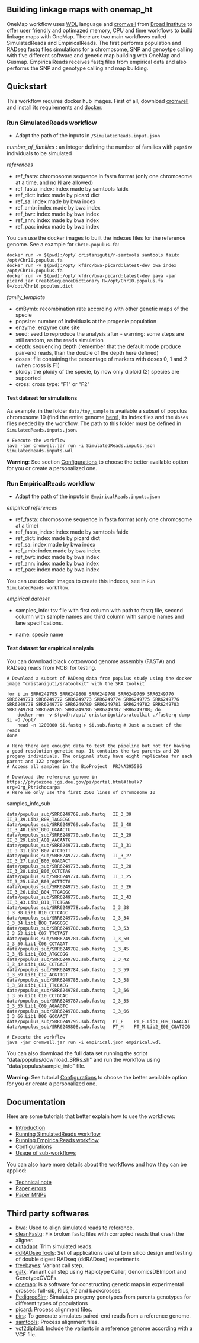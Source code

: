 ## Building linkage maps with onemap_ht

OneMap workflow uses [WDL]() language and [cromwell]() from [Broad Institute]() to offer user friendly and optimazed memory, CPU and time workflows to build linkage maps with OneMap. There are two main workflows called SimulatedReads and EmpiricalReads. The first performs population and RADseq fastq files simulations for a chromosome, SNP and genoytpe calling with five different software and genetic map building with OneMap and Gusmap. EmpiricalReads receives fastq files from empirical data and also performs the SNP and genotype calling and map building.

## Quickstart

This workflow requires docker hub images. First of all, download [cromwell](https://cromwell.readthedocs.io/en/stable/tutorials/FiveMinuteIntro/) and install its requirements and [docker](https://docs.docker.com/install/).

### Run SimulatedReads workflow

* Adapt the path of the inputs in `/SimulatedReads.input.json`

*number_of_families* : an integer defining the number of families with `popsize` individuals to be simulated

*references*
- ref_fasta: chromosome sequence in fasta format (only one chromosome at a time, and no N are allowed)
- ref_fasta_index: index made by samtools faidx
- ref_dict: index made by picard dict
- ref_sa: index made by bwa index
- ref_amb: index made by bwa index
- ref_bwt: index made by bwa index
- ref_ann: index made by bwa index
- ref_pac: index made by bwa index

You can use the docker images to built the indexes files for the reference genome. See a example for `Chr10.populus.fa`:

```
docker run -v $(pwd):/opt/ cristaniguti/r-samtools samtools faidx /opt/Chr10.populus.fa
docker run -v $(pwd):/opt/ kfdrc/bwa-picard:latest-dev bwa index /opt/Chr10.populus.fa
docker run -v $(pwd):/opt/ kfdrc/bwa-picard:latest-dev java -jar picard.jar CreateSequenceDictionary R=/opt/Chr10.populus.fa O=/opt/Chr10.populus.dict
```

*family_template*
- cmBymb: recombination rate according with other genetic maps of the specie
- popsize: number of individuals at the progenie population
- enzyme: enzyme cute site
- seed: seed to reproduce the analysis after - warning: some steps are still random, as the reads simulation
- depth: sequencing depth (remember that the default mode produce pair-end reads, than the double of the depth here defined) 
- doses: file containing the percentage of markers with doses 0, 1 and 2 (when cross is F1)
- ploidy: the ploidy of the specie, by now only diploid (2) species are supported
- cross: cross type: "F1" or "F2"

#### Test dataset for simulations

As example, in the folder `data/toy_sample` is available a subset of populus chromosome 10 (find the entire genome [here](https://phytozome.jgi.doe.gov/pz/portal.html#!bulk?org=Org_Ptrichocarpa)), its index files and the `doses` files needed by the workflow. The path to this folder must be defined in `SimulatedReads.inputs.json`.

```
# Execute the workflow
java -jar cromwell.jar run -i SimulatedReads.inputs.json SimulatedReads.inputs.wdl
```

**Warning**: See section [Configurations](documentation/configurations.html) to choose the better available option for you or create a personalized one.

### Run EmpiricalReads workflow

* Adapt the path of the inputs in `EmpiricalReads.inputs.json`

*empirical.references*
- ref_fasta: chromosome sequence in fasta format (only one chromosome at a time) 
- ref_fasta_index: index made by samtools faidx
- ref_dict: index made by picard dict
- ref_sa: index made by bwa index
- ref_amb: index made by bwa index
- ref_bwt: index made by bwa index
- ref_ann: index made by bwa index
- ref_pac: index made by bwa index

You can use docker images to create this indexes, see in `Run SimulatedReads workflow`.

*empirical.dataset*
- samples_info: tsv file with first column with path to fastq file, second column with sample names and third column with sample names and lane specifications.

- name: specie name

#### Test dataset for empirical analysis

You can download black cottonwood genome assembly (FASTA) and RADseq reads from NCBI for testing.

```
# Download a subset of RADseq data from populus study using the docker image "cristaniguti/sratoolkit" with the SRA toolkit 

for i in SRR6249795 SRR6249808 SRR6249768 SRR6249769 SRR6249770 SRR6249771 SRR6249772 SRR6249773 SRR6249774 SRR6249775 SRR6249776 SRR6249778 SRR6249779 SRR6249780 SRR6249781 SRR6249782 SRR6249783 SRR6249784 SRR6249785 SRR6249786 SRR6249787 SRR6249788; do
    docker run -v $(pwd):/opt/ cristaniguti/sratoolkit ./fasterq-dump $i -O /opt/
    head -n 1200000 $i.fastq > $i.sub.fastq # Just a subset of the reads
done

# Here there are enought data to test the pipeline but not for having a good resolution genetic map. It contains the two parents and 20 progeny individuals. The original study have eight replicates for each parent and 122 progenies.
# Access all samples in the BioProject	PRJNA395596

# Download the reference genome in https://phytozome.jgi.doe.gov/pz/portal.html#!bulk?org=Org_Ptrichocarpa 
# Here we only use the first 2500 lines of chromosome 10

```

samples_info_sub

```
data/populus_sub/SRR6249768.sub.fastq   II_3_39 II_3_39.Lib2_B08_TAGGCGC
data/populus_sub/SRR6249769.sub.fastq   II_3_40 II_3_40.Lib2_B09_GGAACTG
data/populus_sub/SRR6249770.sub.fastq   II_3_29 II_3_29.Lib1_A01_AACAATG
data/populus_sub/SRR6249771.sub.fastq   II_3_31 II_3_31.Lib2_B07_ATCTGTT
data/populus_sub/SRR6249772.sub.fastq   II_3_27 II_3_27.Lib2_B05_GGAGACT
data/populus_sub/SRR6249773.sub.fastq   II_3_28 II_3_28.Lib2_B06_CCTCTAG
data/populus_sub/SRR6249774.sub.fastq   II_3_25 II_3_25.Lib2_B03_ACTTCTG
data/populus_sub/SRR6249775.sub.fastq   II_3_26 II_3_26.Lib2_B04_TTGAGGC
data/populus_sub/SRR6249776.sub.fastq   II_3_43 II_3_43.Lib2_B11_TTCTGAG
data/populus_sub/SRR6249778.sub.fastq   I_3_38  I_3_38.Lib1_B10_CCTCAGC
data/populus_sub/SRR6249779.sub.fastq   I_3_34  I_3_34.Lib1_B08_TAGGCGC
data/populus_sub/SRR6249780.sub.fastq   I_3_53  I_3_53.Lib1_C07_TTCTAGT
data/populus_sub/SRR6249781.sub.fastq   I_3_50  I_3_50.Lib1_C06_CCTAGAT
data/populus_sub/SRR6249782.sub.fastq   I_3_45  I_3_45.Lib1_C03_ATGCCGG
data/populus_sub/SRR6249783.sub.fastq   I_3_42  I_3_42.Lib1_C02_CCTGACT
data/populus_sub/SRR6249784.sub.fastq   I_3_59  I_3_59.Lib1_C12_ACGTTGT
data/populus_sub/SRR6249785.sub.fastq   I_3_58  I_3_58.Lib1_C11_TTCCACG
data/populus_sub/SRR6249786.sub.fastq   I_3_56  I_3_56.Lib1_C10_CCTGCAC
data/populus_sub/SRR6249787.sub.fastq   I_3_55  I_3_55.Lib1_C09_AGAAGTC
data/populus_sub/SRR6249788.sub.fastq   I_3_66  I_3_66.Lib1_D06_GCCAACT
data/populus_sub/SRR6249795.sub.fastq   PT_F    PT_F.Lib1_E09_TGAACAT
data/populus_sub/SRR6249808.sub.fastq   PT_M    PT_M.Lib2_E06_CGATGCG
```

```
# Execute the workflow
java -jar cromwell.jar run -i empirical.json empirical.wdl
```

You can also download the full data set running the script "data/populus/download_SRRs.sh" and run the workflow using "data/populus/sample_info" file.


**Warning**: See tutorial [Configurations](documentation/configurations.html) to choose the better available option for you or create a personalized one.

## Documentation

Here are some tutorials that better explain how to use the workflows:

* [Introduction](documentation/introduction.html)
* [Running SimulatedReads workflow](documentation/simulatedreads.html)
* [Running EmpiricalReads workflow](documentation/empiricalreads.html)
* [Configurations](documentation/configuration.html)
* [Usage of sub-workflows](documentation/subworkflows.html)

You can also have more details about the workflows and how they can be applied:

* [Technical note]()
* [Paper errors]()
* [Paper MNPs]()

## Third party softwares

- [bwa](https://github.com/lh3/bwa): Used to align simulated reads to reference.
- [cleanFastq](https://github.com/davidvi/cleanFastq): Fix broken fastq files with corrupted reads that crash the aligner.
- [cutadapt](https://github.com/marcelm/cutadapt): Trim simulated reads.
- [ddRADseqTools](https://github.com/GGFHF/ddRADseqTools): Set of applications useful to in silico design and testing of double digest RADseq (ddRADseq) experiments.
- [freebayes](https://github.com/ekg/freebayes): Variant call step.
- [gatk](https://github.com/broadinstitute/gatk): Variant call step using Haplotype Caller, GenomicsDBImport and GenotypeGVCFs.
- [onemap](https://github.com/augusto-garcia/onemap): Is a software for constructing genetic maps in experimental crosses: full-sib, RILs, F2 and backcrosses.
- [PedigreeSim](https://github.com/PBR/pedigreeSim?files=1): Simulates progeny genotypes from parents genotypes for different types of populations
- [picard](https://github.com/broadinstitute/picard): Process alignment files.
- [pirs](https://github.com/galaxy001/pirs): To generate simulates paired-end reads from a reference genome.
- [samtools](https://github.com/samtools/samtools): Process alignment files.
- [vcf2diploid](https://github.com/abyzovlab/vcf2diploid): Include the variants in a reference genome according with a VCF file.
